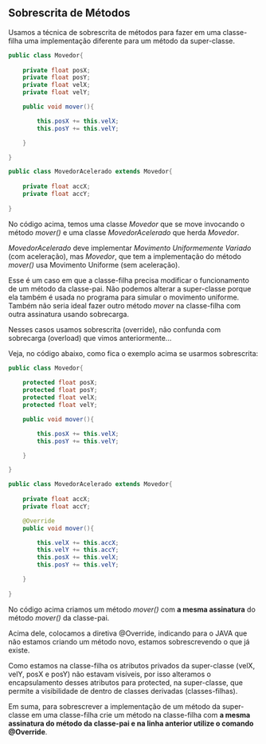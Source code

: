 ## Sobrescrita de Métodos

Usamos a técnica de sobrescrita de métodos para fazer em uma classe-filha uma implementação diferente para um método da super-classe.

```java
public class Movedor{
    
    private float posX;
    private float posY;
    private float velX;
    private float velY;

    public void mover(){

        this.posX += this.velX;
        this.posY += this.velY;

    }

}
```

```java
public class MovedorAcelerado extends Movedor{
    
    private float accX;
    private float accY;
    
}
```

No código acima, temos uma classe *Movedor* que se move invocando o método *mover()* e uma classe *MovedorAcelerado* que herda *Movedor*.

*MovedorAcelerado* deve implementar *Movimento Uniformemente Variado* (com aceleração), mas *Movedor*, que tem a implementação do método *mover()* usa Movimento Uniforme (sem aceleração).

Esse é um caso em que a classe-filha precisa modificar o funcionamento de um método da classe-pai. Não podemos alterar a super-classe porque ela também é usada no programa para simular o movimento uniforme. Também não seria ideal fazer outro método *mover* na classe-filha com outra assinatura usando sobrecarga.

Nesses casos usamos sobrescrita (override), não confunda com sobrecarga (overload) que vimos anteriormente...

Veja, no código abaixo, como fica o exemplo acima se usarmos sobrescrita:

```java
public class Movedor{
    
    protected float posX;
    protected float posY;
    protected float velX;
    protected float velY;

    public void mover(){

        this.posX += this.velX;
        this.posY += this.velY;

    }

}
```

```java
public class MovedorAcelerado extends Movedor{
    
    private float accX;
    private float accY;

    @Override
    public void mover(){

        this.velX += this.accX;
        this.velY += this.accY;
        this.posX += this.velX;
        this.posY += this.velY;

    }
    
}
```

No código acima criamos um método *mover()* com **a mesma assinatura** do método *mover()* da classe-pai.

Acima dele, colocamos a diretiva @Override, indicando para o JAVA que não estamos criando um método novo, estamos sobrescrevendo o que já existe.

Como estamos na classe-filha os atributos privados da super-classe (velX, velY, posX e posY) não estavam visíveis, por isso alteramos o encapsulamento desses atributos para protected, na super-classe, que permite a visibilidade de dentro de classes derivadas (classes-filhas).

Em suma, para sobrescrever a implementação de um método da super-classe em uma classe-filha crie um método na classe-filha com **a mesma assinatura do método da classe-pai e na linha anterior utilize o comando @Override**.